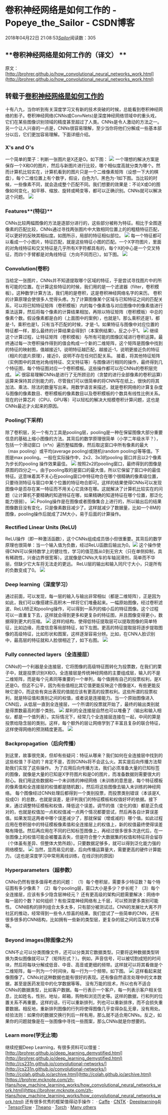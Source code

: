 # 卷积神经网络是如何工作的 - Popeye_the_Sailor - CSDN博客
2018年04月22日 21:08:53[_Sailor_](https://me.csdn.net/lz0499)阅读数：305
## **卷积神经网络是如何工作的（译文） **
原文：[http://brohrer.github.io/how_convolutional_neural_networks_work.html](http://brohrer.github.io/how_convolutional_neural_networks_work.html)
## 转载于[卷积神经网络是如何工作的](http://www.cnblogs.com/anmengcv/p/5939966.html)
十有八九，当你听到有关深度学习又有新的技术突破的时候，总能看到卷积神经网络的影子。卷积神经网络(CNNs或ConvNets)是深度神经网络领域中的重头戏，它们在某些图像识别领域的精度甚至超过了人类。CNNs是令人激动的方法之一。
另一个让人兴奋的一点是，CNNs很容易理解，至少当你将他们分解成一些基本部分以后，它们更加容易理解。下面详细介绍。
### X's and O's
一个简单的栗子：判断一张图片是X还是O。如下图：
![](https://images2015.cnblogs.com/blog/864044/201610/864044-20161008195840645-626189363.jpg)
一个理想的解决方案是保存一个X和O的图片，然后与新图片进行比较，哪个相似度高就分类为哪个。然而计算机比较实在，计算机看到的图片只是一个二维像素矩阵（设想一下大的棋盘），每个二维位置上有个数字，假设，白色为1，黑色为-1如下图。当比较的时候，一些像素不同，就会造成整个匹配不同。我们想要的效果是：不论X或O的图像如何变化，如平移、缩放、旋转或畸变等，都可以正确识别。CNNs就可以解决这个问题。
![](https://images2015.cnblogs.com/blog/864044/201610/864044-20161008195841067-919546496.jpg)
### Features**(特征)**
CNNs比较两幅图像的方法是逐部分进行的，这些部分被称为特征。相比于全图逐像素的匹配比较，CNNs通过寻找两张图片中大致相同位置上的的粗糙特征匹配，可以更好的反映其相似度。如图所示，局部的特征相似部位。
![](https://images2015.cnblogs.com/blog/864044/201610/864044-20161008195841629-1007209430.jpg)
每一个特征都可以看成一个小图片，特征匹配，就是这些特征小图的匹配。一个X字符图片，里面的对角线特征和交叉特征是几乎所有X字符都具有的，每个X的中心是一个交叉特征，而四个手臂都是对角线特征（方向不同而已）。如下图。
![](https://images2015.cnblogs.com/blog/864044/201610/864044-20161008195842379-1331171180.jpg)
### Convolution(**卷积)**
当给定一张图片，CNNs并不知道提取哪个区域的特征，于是尝试寻找图片中的所有可能的位置。在计算这些特征的时候，我们用的是一个滤波器（filter，卷积模板）。这种数学计算方法，我们用的是卷积，这是卷积神经网络名字的来历。
卷积的计算原理会使很多人觉得头疼。为了计算图像某个区域与已知特征之间的匹配关系，可以将已知特征矩阵（卷积模板）内的每个像素值与对应图像中的像素值进行乘法运算，然后将每个像素的计算结果相加，再除以特征矩阵（卷积模板）中总的像素个数。假设像素都是白的（上面图中的案例），也就是1，那么乘积还是1，都是-1，乘积也是1，只有当不匹配的时候，才是-1。如果特征与图像中对应位置的特征都一样，那么最终的计算结果会得到1（本案例结果）。反之小于1。
![](https://images2015.cnblogs.com/blog/864044/201610/864044-20161008195842879-1044131510.jpg)
继续这个计算过程，让特征矩阵（卷积模板）与所有可能的图像区域进行卷积运算。最终通过每一次卷积操作得到的值会构成一个新的二维矩阵，这个矩阵是图像中找到的特征的映射图，值越接近1，说明特征越匹配，越接近-1，说明更接近负的特征（相片的底片原理），接近0，说明不存在任何匹配关系。
接着，将其他特征矩阵（实例图中的其他对角线特征、交叉特征等）与图像进行相同的操作，最终得到几个特征图，每个特征图对应一个卷积模板。这些操作都可以在CNNs的卷积层完成。
![](https://images2015.cnblogs.com/blog/864044/201610/864044-20161008195843395-1851591589.jpg)
很容易理解CNNs是进行了无所顾忌的（贪婪的进行全部像素的卷积运算）运算来保持其识别能力的，尽管我们可以很简单的将CNN写在纸上，很快的将其加法、乘法、除法的数量写出来。用数学语言来描述，就是卷积网络的计算复杂度与图像的像素数目、卷积模板的像素数目以及卷积模板的个数具有线性比例关系。现在的计算芯片（CPU、GPU等）可以轻松的解决大规模卷积计算问题，这也是CNNs最近才火起来的原因。
### **Pooling(下采样)**
除了卷积层，另一个有力工具是pooling层，pooling是一种在保留图像大部分重要信息的基础上缩小图像的方法。其背后的数学原理很简单（小学二年级水平？），包括一个滑动窗口（n*n）遍历整幅图像，然后取这窗口中所有像素的最大（max pooling）或平均(average pooling)或随机(random pooling)等等值。下图是max pooling。一般在实际操作中，2x2、3x3的pooling 窗口并且以2个像素为步长的pooling 操作效果最佳。
![](https://images2015.cnblogs.com/blog/864044/201610/864044-20161008195843817-384699877.jpg)
按照2x2的pooling窗口，最终得到的图像是原图的四分之一。由于pooling取的是窗口的最大值，所以它保留了窗口中的最佳特征。这意味着其不关心在pooling窗口中特征吻合在哪个很精确的像素级位置，只要待测特征与窗口中某个位置的特征吻合即可。这样的结果使得CNNs可以发现图像中是否存在某一特征而不用关心它具体在哪。这就解决了计算机比较实在的问题（让计算机不要精确的知道特征在哪，如果精确的知道特征在哪个位置，那泛化能力很弱）。
![](https://images2015.cnblogs.com/blog/864044/201610/864044-20161008195844192-1998491299.jpg)
Pooling操作是在图像或者图像集合上进行的，所以输出后的结果图像数目没有变化，只是像素数目减少了。这样就减少了数据量，比如一个8M的图像，pooling操作后就成了2M大小，易于后面的计算操作。
### **Rectified Linear Units (ReLU)**
ReLU操作（即一种激活函数），这个CNNs组成成员很小但很重要。其背后的数学原理也很简单：当一个输入值为负数，经过ReLU函数后输出为0。![](https://images2015.cnblogs.com/blog/864044/201610/864044-20161008195844676-770484237.jpg)
这个操作使得CNN可以保持数学上的健壮性，学习的值范围从0到无穷大（只在单侧抑制，具有稀疏性，兴奋边界很宽等）。这就像是CNNs大车的车轴润滑剂，简单而不华丽，但缺少它大车将无法走的更远。
ReLU层的输出和输入同尺寸大小，只是所有的负数变成了0。
![](https://images2015.cnblogs.com/blog/864044/201610/864044-20161008195845082-359376670.jpg)
### **Deep learning（深度学习）**
通过前面，可以发现，每一层的输入与输出非常相似（都是二维矩阵），正是因为如此，我们可以像搭建乐高积木一样将它们堆叠起来。一幅原始图像，经过卷积滤波、ReLU矫正和pooling操作，可以得到一系列的缩小后的特征图像。这个过程可以一直重复下去，这样就会得到更多和更复杂的特征图，并且图像变得更小，数据得到更大的压缩。
![](https://images2015.cnblogs.com/blog/864044/201610/864044-20161008195845629-1930240668.jpg)
这样的结构，使得低特征提取层可以提取图像的简单特征，比如边缘，亮度信息等局部特征，如下左图。更高的特征提取层将逐步提取图像的高级特征，比如形状和图案，这样逐渐容易分辨。比如，在CNN人脸识别中，最高层的特征就和人脸很相近了，如下右图。
![](https://images2015.cnblogs.com/blog/864044/201610/864044-20161008195846145-997913320.jpg)
### **Fully connected layers（全连接层）**
CNNs的一个利器是全连接层，它将图像的高级特征图转化为投票数，在我们的栗子中，就是投票识别X和O。全连接层是传统神经网络的主要组成层，输入的不是二维矩阵，而是每个元素同等重要的一个单列，每个值拥有自己的投票权利，是X还是O。但这不公平，因为有些值相比其它值更能反映这个图像是X，有些更能反映它是O，而这些有突出表现的值就应该有更高的投票权利。这些所谓的投票权利，就是特征值和类别之间的权值，或者说是连接能力。当一个原始图像进入CNN后，从低层一直到全连接层，一个所谓的投票就开始了，最终的输出类别就是得票数最高的那个类别。
![](https://images2015.cnblogs.com/blog/864044/201610/864044-20161008195846848-963802026.jpg)
犀利的全连接层自然也可以堆叠了（输出和输入相似，都是一个值列表）。实际情况下，经常几个全连接层连接在一起，中间的算是投票给隐含层的类别。这样，每个额外的层让网络学到了丰富且复杂的联合特征，这样使得网络的预测精度更高。
![](https://images2015.cnblogs.com/blog/864044/201610/864044-20161008195847239-868395228.jpg)
### **Backpropagation（后向传播）**
到这里，故事很完美，但却有些疑问：特征从哪来？我们如何在全连接层中找到的这些权值？手动的？肯定不是，否则CNNs将不会这么火。其实是后向传播方法帮助我们实现了这些操作。
为了应用后向传播方法，我们必须准备大量的已知标签的图像，就像是大量的已知是X字符图片和是O的图片，而准备数据则需要很大的耐心。我们用这些数据和一个未训练的神经网络（未训练的意思是，每个特征模板的像素值和全连接层的权值都是随机数）。然后将这些图像去输入未训练的神经网络。
每个图像经过CNN处理后都得到一个类别投票，而投票类别错误（本该是X,投成O）的总数，也就是误差，是评判我们的特征模板和权值好坏的依据。接下来，通过调整特征模板和权值，降低这个误差。调节的值（变化的值）都是正负成对的，也就是权值加一点和权值减一点两个情况都要尝试，然后再各自计算误差值。如果发现这两者中哪个误差减少了，那就保留（增或减的）哪个值。如此过程应用在卷积层中的特征模板像素值和全连接层上的权值上，新的权值最终使得误差略有降低。然后再应用在不同的已知标签图像上，再经过很多很多次迭代后，在一张图像上的权值可能会被覆盖丢失，但是符合整个大数据集的权值和特征将会留存（个体虽有差异、但整体大势所趋）。只要数据足够多，就可以得到泛化能力强的网络模型。
![](https://images2015.cnblogs.com/blog/864044/201610/864044-20161008195847676-1874187706.jpg)
当然，显而易见的是，后向传播运算量大，需要更高的硬件计算能力。（这也是深度学习中常用离线训练，在线识别的原因）
### **Hyperparameters（超参数）**
CNNs仍然有很多值得考虑的问题：
（1）每个卷积层，需要多少特征数？每个特征图有多少像素？
（2）每个pooling层，窗口大小是多少？步长呢？
（3）每个全连接层，应该有多少隐含层神经元？
还有更高级的架构问题需要解决：网络中每一层的个数？如何组织？有些深度神经网络有上千层，可以预测更多类别可能性。
CNN结构的排列组合太多太多，只有部分被测试过。CNN的发展壮大离不开社区的推动，经常得到一些令人惊喜的结果。我们尝试了一些简单的CNN，还有很多很多的CNN结构，比如拥有一些新的类型层，更复杂的层之间的互联方式等等。
### **Beyond images(除图像之外)**
CNN不止可以分类图像文件，还可以分类其它数据类型。只要将这种数据类型转换为类似图像就可以了（矩阵形式？）。例如，声音信号，可以被切割成短的时间块，然后将每块分解成低音、中音、高音或更细的频带。这样就可以将其看做是个二维矩阵，每一列为一个时间块，每一行为一个频带。如下图。
![](https://images2015.cnblogs.com/blog/864044/201610/864044-20161008195848114-1114968483.jpg)
这样看起来就像图像了。CNNs对这种数据也能有很好的表现。还有像自然语言处理中的文本数据，甚至是医药发现中的化学数据等等。
没有万能的技术，所以也有不适合CNNs的数据类型，比如客户数据。每一行表示一个客户，每一列表示客户相关信息，比如姓名，性别，地址，邮箱，购物和浏览历史等。这样的数据，行和列的位置关系不再重要。这样的话，行可以重新排列，列也可以重新排序，而不会损失重要数据。相反地，重新排列图像的行列将使得图像几乎变得杂乱无章，没有用处。
经验法则：如果你的数据交换行列后一样有用，那么就不适合用CNNs。反之，如果你的问题就像是在一张图像中寻找一些图案，那么CNNs就是你想要的。
### **Learn more(学无止境)**
继续挖掘Deep Learning，有很多资料可以借鉴：
[http://brohrer.github.io/deep_learning_demystified.html](http://brohrer.github.io/deep_learning_demystified.html)
[http://cs231n.github.io/convolutional-networks/](http://cs231n.github.io/convolutional-networks/)
[http://colah.github.io/archive.html](http://colah.github.io/archive.html)
[https://brohrer.mcknote.com/zh-Hans/how_machine_learning_works/how_convolutional_neural_networks_work.html](https://brohrer.mcknote.com/zh-Hans/how_machine_learning_works/how_convolutional_neural_networks_work.html)
还有很多优秀的框架值得动手操作：
· [Caffe](http://caffe.berkeleyvision.org/)
· [CNTK](https://github.com/Microsoft/CNTK)
· [Deeplearning4j](https://en.wikipedia.org/wiki/Deeplearning4j)
· [TensorFlow](http://www.tensorflow.org/)
· [Theano](https://en.wikipedia.org/wiki/Theano_(software))
· [Torch](https://en.wikipedia.org/wiki/Torch_(machine_learning))
· [Many others](http://deeplearning.net/software_links/)
